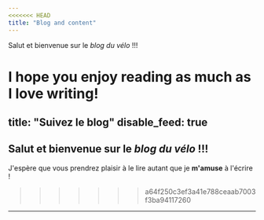 ```yaml
---
<<<<<<< HEAD
title: "Blog and content"
---
```

Salut et bienvenue sur le *blog du vélo* !!!

I hope you enjoy reading as much as I **love** writing!
=======
title: "Suivez le blog"
disable_feed: true
---
## Salut et bienvenue sur le *blog du vélo* !!!
 J'espère que vous prendrez plaisir à le lire autant que je **m'amuse** à l'écrire !
>>>>>>> a64f250c3ef3a41e788ceaab7003f3ba94117260

<hr>
